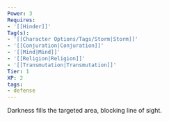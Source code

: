 ```yaml
---
Power: 3
Requires:
- '[[Hinder]]'
Tag(s):
- '[[Character Options/Tags/Storm|Storm]]'
- '[[Conjuration|Conjuration]]'
- '[[Mind|Mind]]'
- '[[Religion|Religion]]'
- '[[Transmutation|Transmutation]]'
Tier: 1
XP: 2
tags:
- defense
---
```


Darkness fills the targeted area, blocking line of sight.